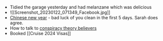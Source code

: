 - Tidied the garage yesterday and had melanzane which was delicious
- ![[Screenshot_20230122_071349_Facebook.jpg]]
- [Chinese new year](https://www.royalmint.com/chinese-new-year/when-is-chinese-new-year-2023/https://www.royalmint.com/chinese-new-year/when-is-chinese-new-year-2023/) - bad luck of you clean in the first 5 days. Sarah does agree.
- How to talk to [conspiracy theory believers](https://theconversation.com/how-to-talk-to-someone-about-conspiracy-theories-in-five-simple-steps-197819)
- Booked [[Cruise 2024 Visas]]